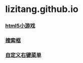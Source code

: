 # lizitang.github.io

### [html5小游戏](https://lizitang.github.io/html5-puzzle)
### [搜索框](https://lizitang.github.io/search_bar)
### [自定义右键菜单](https://lizitang.github.io/%E8%87%AA%E5%AE%9A%E4%B9%89%E5%8F%B3%E9%94%AE%E8%8F%9C%E5%8D%95)
